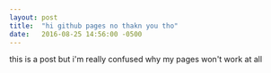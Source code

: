```yaml
---
layout: post
title:  "hi github pages no thakn you tho"
date:   2016-08-25 14:56:00 -0500
---
```


this is a post but i'm really confused why my pages won't work at all